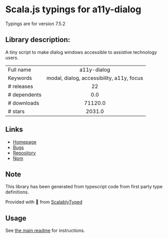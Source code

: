 
# Scala.js typings for a11y-dialog

Typings are for version 7.5.2

## Library description:
A tiny script to make dialog windows accessible to assistive technology users.

|                    |                 |
| ------------------ | :-------------: |
| Full name          | a11y-dialog |
| Keywords           | modal, dialog, accessibility, a11y, focus |
| # releases         | 22 |
| # dependents       | 0.0 |
| # downloads        | 71120.0 |
| # stars            | 2031.0 |

## Links
- [Homepage](https://github.com/KittyGiraudel/a11y-dialog)
- [Bugs](https://github.com/KittyGiraudel/a11y-dialog/issues)
- [Repository](https://github.com/KittyGiraudel/a11y-dialog)
- [Npm](https://www.npmjs.com/package/a11y-dialog)
    


## Note
This library has been generated from typescript code from first party type definitions.

Provided with :purple_heart: from [ScalablyTyped](https://github.com/oyvindberg/ScalablyTyped)

## Usage
See [the main readme](../../readme.md) for instructions.


